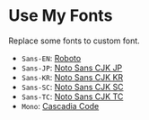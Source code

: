 # Use My Fonts

Replace some fonts to custom font.

- `Sans-EN`: [Roboto][Roboto]
- `Sans-JP`: [Noto Sans CJK JP][NotoCJK]
- `Sans-KR`: [Noto Sans CJK KR][NotoCJK]
- `Sans-SC`: [Noto Sans CJK SC][NotoCJK]
- `Sans-TC`: [Noto Sans CJK TC][NotoCJK]
- `Mono`: [Cascadia Code][CascadiaCode]

[Roboto]: https://github.com/googlefonts/roboto-3-classic/releases
[NotoCJK]: https://github.com/notofonts/noto-cjk/releases
[CascadiaCode]: https://github.com/microsoft/cascadia-code
